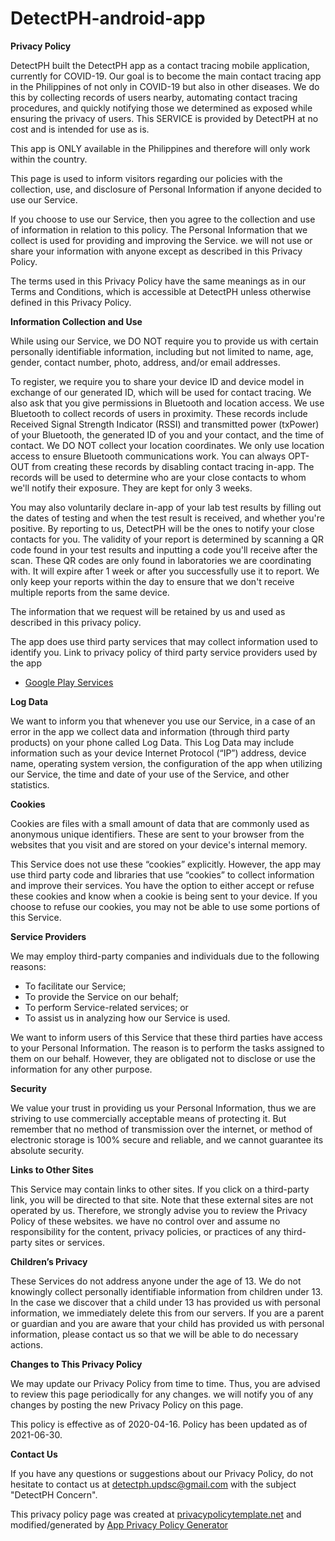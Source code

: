 # DetectPH-android-app

**Privacy Policy**

DetectPH built the DetectPH app as a contact tracing mobile application, currently for COVID-19. Our goal is to become the main contact tracing app in the Philippines of not only in COVID-19 but also in other diseases. We do this by collecting records of users nearby, automating contact tracing procedures, and quickly notifying those we determined as exposed while ensuring the privacy of users. This SERVICE is provided by DetectPH at no cost and is intended for use as is.

This app is ONLY available in the Philippines and therefore will only work within the country.

This page is used to inform visitors regarding our policies with the collection, use, and disclosure of Personal Information if anyone decided to use our Service.

If you choose to use our Service, then you agree to the collection and use of information in relation to this policy. The Personal Information that we collect is used for providing and improving the Service. we will not use or share your information with anyone except as described in this Privacy Policy.

The terms used in this Privacy Policy have the same meanings as in our Terms and Conditions, which is accessible at DetectPH unless otherwise defined in this Privacy Policy.

**Information Collection and Use**

While using our Service, we DO NOT require you to provide us with certain personally identifiable information, including but not limited to name, age, gender, contact number, photo, address, and/or email addresses.

To register, we require you to share your device ID and device model in exchange of our generated ID, which will be used for contact tracing. We also ask that you give permissions in Bluetooth and location access. We use Bluetooth to collect records of users in proximity. These records include Received Signal Strength Indicator (RSSI) and transmitted power (txPower) of your Bluetooth, the generated ID of you and your contact, and the time of contact. We DO NOT collect your location coordinates. We only use location access to ensure Bluetooth communications work. You can always OPT-OUT from creating these records by disabling contact tracing in-app. The records will be used to determine who are your close contacts to whom we'll notify their exposure. They are kept for only 3 weeks. 

You may also voluntarily declare in-app of your lab test results by filling out the dates of testing and when the test result is received, and whether you're positive. By reporting to us, DetectPH will be the ones to notify your close contacts for you. The validity of your report is determined by scanning a QR code found in your test results and inputting a code you'll receive after the scan. These QR codes are only found in laboratories we are coordinating with. It will expire after 1 week or after you successfully use it to report. We only keep your reports within the day to ensure that we don't receive multiple reports from the same device.

The information that we request will be retained by us and used as described in this privacy policy.

The app does use third party services that may collect information used to identify you.
Link to privacy policy of third party service providers used by the app

*   [Google Play Services](https://www.google.com/policies/privacy/)

**Log Data**

We want to inform you that whenever you use our Service, in a case of an error in the app we collect data and information (through third party products) on your phone called Log Data. This Log Data may include information such as your device Internet Protocol (“IP”) address, device name, operating system version, the configuration of the app when utilizing our Service, the time and date of your use of the Service, and other statistics.

**Cookies**

Cookies are files with a small amount of data that are commonly used as anonymous unique identifiers. These are sent to your browser from the websites that you visit and are stored on your device's internal memory.

This Service does not use these “cookies” explicitly. However, the app may use third party code and libraries that use “cookies” to collect information and improve their services. You have the option to either accept or refuse these cookies and know when a cookie is being sent to your device. If you choose to refuse our cookies, you may not be able to use some portions of this Service.

**Service Providers**

We may employ third-party companies and individuals due to the following reasons:

*   To facilitate our Service;
*   To provide the Service on our behalf;
*   To perform Service-related services; or
*   To assist us in analyzing how our Service is used.

We want to inform users of this Service that these third parties have access to your Personal Information. The reason is to perform the tasks assigned to them on our behalf. However, they are obligated not to disclose or use the information for any other purpose.

**Security**

We value your trust in providing us your Personal Information, thus we are striving to use commercially acceptable means of protecting it. But remember that no method of transmission over the internet, or method of electronic storage is 100% secure and reliable, and we cannot guarantee its absolute security.

**Links to Other Sites**

This Service may contain links to other sites. If you click on a third-party link, you will be directed to that site. Note that these external sites are not operated by us. Therefore, we strongly advise you to review the Privacy Policy of these websites. we have no control over and assume no responsibility for the content, privacy policies, or practices of any third-party sites or services.

**Children’s Privacy**

These Services do not address anyone under the age of 13. We do not knowingly collect personally identifiable information from children under 13\. In the case we discover that a child under 13 has provided us with personal information, we immediately delete this from our servers. If you are a parent or guardian and you are aware that your child has provided us with personal information, please contact us so that we will be able to do necessary actions.

**Changes to This Privacy Policy**

We may update our Privacy Policy from time to time. Thus, you are advised to review this page periodically for any changes. we will notify you of any changes by posting the new Privacy Policy on this page.

This policy is effective as of 2020-04-16. Policy has been updated as of 2021-06-30.

**Contact Us**

If you have any questions or suggestions about our Privacy Policy, do not hesitate to contact us at detectph.updsc@gmail.com with the subject "DetectPH Concern".


This privacy policy page was created at [privacypolicytemplate.net](https://privacypolicytemplate.net) and modified/generated by [App Privacy Policy Generator](https://app-privacy-policy-generator.firebaseapp.com/)